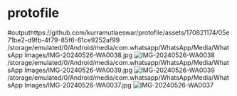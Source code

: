 # protofile
#outputhttps://github.com/kurramutlaeswar/protofile/assets/170821174/05e71be2-d9fb-4f79-85f6-61ce9252af99
/storage/emulated/0/Android/media/com.whatsapp/WhatsApp/Media/WhatsApp Images/IMG-20240526-WA0038.jpg
![IMG-20240526-WA0038](https://github.com/kurramutlaeswar/protofile/assets/170821174/05e71be2-d9fb-4f79-85f6-61ce9252af99)
/storage/emulated/0/Android/media/com.whatsapp/WhatsApp/Media/WhatsApp Images/IMG-20240526-WA0039.jpg
![IMG-20240526-WA0039](https://github.com/kurramutlaeswar/protofile/assets/170821174/1ffcd2d5-4c50-4f6f-b94a-9a94725d3402)
/storage/emulated/0/Android/media/com.whatsapp/WhatsApp/Media/WhatsApp Images/IMG-20240526-WA0037.jpg
![IMG-20240526-WA0037](https://github.com/kurramutlaeswar/protofile/assets/170821174/df6da06e-173f-4634-af39-f83016d24989)
